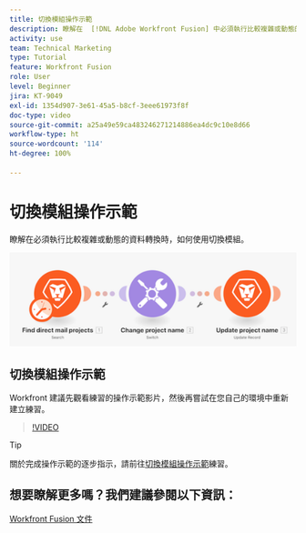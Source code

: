 ```yaml
---
title: 切換模組操作示範
description: 瞭解在  [!DNL Adobe Workfront Fusion] 中必須執行比較複雜或動態的資料轉換時如何使用切換模組。
activity: use
team: Technical Marketing
type: Tutorial
feature: Workfront Fusion
role: User
level: Beginner
jira: KT-9049
exl-id: 1354d907-3e61-45a5-b8cf-3eee61973f8f
doc-type: video
source-git-commit: a25a49e59ca483246271214886ea4dc9c10e8d66
workflow-type: ht
source-wordcount: '114'
ht-degree: 100%

---
```


# 切換模組操作示範

瞭解在必須執行比較複雜或動態的資料轉換時，如何使用切換模組。

![影像顯示使用切換模組](assets/beyond-basic-modules-4.png)

## 切換模組操作示範

Workfront 建議先觀看練習的操作示範影片，然後再嘗試在您自己的環境中重新建立練習。

>[!VIDEO](https://video.tv.adobe.com/v/335290/?quality=12&learn=on)

>[!TIP]
>
>關於完成操作示範的逐步指示，請前往[切換模組操作示範](https://experienceleague.adobe.com/docs/workfront-learn/tutorials-workfront/fusion/exercises/switch-module.html?lang=zh-Hant)練習。


## 想要瞭解更多嗎？我們建議參閱以下資訊：

[Workfront Fusion 文件](https://experienceleague.adobe.com/docs/workfront/using/adobe-workfront-fusion/workfront-fusion-2.html?lang=zh-Hant)
